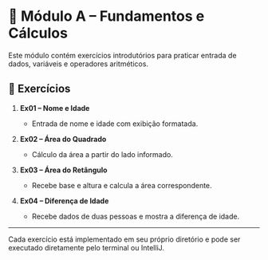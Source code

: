 # 📘 Módulo A – Fundamentos e Cálculos

Este módulo contém exercícios introdutórios para praticar entrada de dados, variáveis e operadores aritméticos.

## 📂 Exercícios

1. **Ex01 – Nome e Idade**
   - Entrada de nome e idade com exibição formatada.

2. **Ex02 – Área do Quadrado**
   - Cálculo da área a partir do lado informado.

3. **Ex03 – Área do Retângulo**
   - Recebe base e altura e calcula a área correspondente.

4. **Ex04 – Diferença de Idade**
   - Recebe dados de duas pessoas e mostra a diferença de idade.

---

Cada exercício está implementado em seu próprio diretório e pode ser executado diretamente pelo terminal ou IntelliJ.